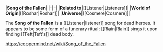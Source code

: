 |**Song of the Fallen**|
|-|-|
|**Related to**|[[Listener\|Listeners]]|
|**World of Origin**|[[Roshar\|Roshar]]|
|**Universe**|[[Cosmere\|Cosmere]]|

The **Song of the Fallen** is a [[Listener\|listener]] song for dead heroes. It appears to be some form of a funerary ritual; [[Rlain\|Rlain]] sings it upon finding [[Teft\|Teft's]] dead body.



https://coppermind.net/wiki/Song_of_the_Fallen